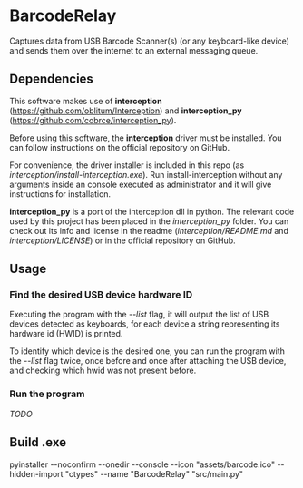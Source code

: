 # BarcodeRelay
Captures data from USB Barcode Scanner(s) (or any keyboard-like device) and sends them over the internet to an external messaging queue.

## Dependencies
This software makes use of **interception** (https://github.com/oblitum/Interception) and **interception_py** (https://github.com/cobrce/interception_py).

Before using this software, the **interception** driver must be installed.
You can follow instructions on the official repository on GitHub.

For convenience, the driver installer is included in this repo (as *interception/install-interception.exe*). Run install-interception without any arguments inside an console executed as administrator and it will give instructions for installation.

**interception_py** is a port of the interception dll in python. The relevant code used by this project has been placed in the *interception_py* folder. You can check out its info and license in the readme (*interception/README.md* and *interception/LICENSE*) or in the official repository on GitHub.

## Usage

### Find the desired USB device hardware ID
Executing the program with the *--list* flag, it will output the list of USB devices detected as keyboards, for each device a string representing its hardware id (HWID) is printed.

To identify which device is the desired one, you can run the program with the *--list* flag twice, once before and once after attaching the USB device, and checking which hwid was not present before. 

### Run the program
*TODO*

## Build .exe
pyinstaller --noconfirm --onedir --console --icon "assets/barcode.ico" --hidden-import "ctypes"  --name "BarcodeRelay" "src/main.py"